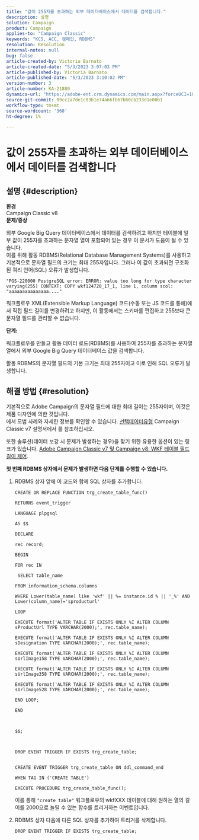```yaml
---
title: "값이 255자를 초과하는 외부 데이터베이스에서 데이터를 검색합니다."
description: 설명
solution: Campaign
product: Campaign
applies-to: "Campaign Classic"
keywords: "KCS, ACC, 캠페인, RDBMS"
resolution: Resolution
internal-notes: null
bug: false
article-created-by: Victoria Barnato
article-created-date: "5/3/2023 3:07:03 PM"
article-published-by: Victoria Barnato
article-published-date: "5/3/2023 3:10:02 PM"
version-number: 3
article-number: KA-21880
dynamics-url: "https://adobe-ent.crm.dynamics.com/main.aspx?forceUCI=1&pagetype=entityrecord&etn=knowledgearticle&id=cb8b8524-c4e9-ed11-a7c6-6045bd0061cb"
source-git-commit: 09cc2a7de1c83b1e74a66fb67b60cb233d1e00b1
workflow-type: tm+mt
source-wordcount: '368'
ht-degree: 1%

---
```


# 값이 255자를 초과하는 외부 데이터베이스에서 데이터를 검색합니다

## 설명 {#description}

<b>환경</b><br>Campaign Classic v8<br>
<b>문제/증상</b>

외부 Google Big Query 데이터베이스에서 데이터를 검색하려고 하지만 테이블에 일부 값이 255자를 초과하는 문자열 열이 포함되어 있는 경우 이 문서가 도움이 될 수 있습니다. <br>
이를 위해 활동 RDBMS(Relational Database Management Systems)를 사용하고 기본적으로 문자열 필드의 크기는 최대 255자입니다. 그러나 이 값이 초과되면 구조화된 쿼리 언어(SQL) 오류가 발생합니다.

`"PGS-220000 PostgreSQL error: ERROR: value too long for type character varying(255) CONTEXT: COPY wkf124720_17_1, line 1, column scol: "aaaaaaaaaaaaaaa...."`



워크플로우 XML(Extensible Markup Language) 코드(수동 또는 JS 코드를 통해)에서 직접 필드 길이를 변경하려고 하지만, 이 활동에서는 스키마를 편집하고 255보다 큰 문자열 필드를 관리할 수 없습니다.



<b>단계:</b>

워크플로우를 만들고 활동 데이터 로드(RDBMS)를 사용하여 255자를 초과하는 문자열 열에서 외부 Google Big Query 데이터베이스 값을 검색합니다.

활동 RDBMS의 문자열 필드의 기본 크기는 최대 255자이고 이로 인해 SQL 오류가 발생합니다.


## 해결 방법 {#resolution}

기본적으로 Adobe Campaign의 문자열 필드에 대한 최대 길이는 255자이며, 이것은 제품 디자인에 의한 것입니다.<br>
에서 모범 사례와 자세한 정보를 확인할 수 있습니다. [선택](https://experienceleague.adobe.com/docs/campaign-classic/using/configuring-campaign-classic/data-model/data-model-best-practices.html?lang=en#data-types)[데이터](https://experienceleague.adobe.com/docs/campaign-classic/using/configuring-campaign-classic/data-model/data-model-best-practices.html?lang=en#data-types)[유형](https://experienceleague.adobe.com/docs/campaign-classic/using/configuring-campaign-classic/data-model/data-model-best-practices.html?lang=en#data-types) Campaign Classic v7 설명서에서 를 참조하십시오.

또한 솔루션(데이터 보강 시 문제가 발생하는 경우)을 찾기 위한 유용한 옵션이 있는 링크가 있습니다. [Adobe Campaign Classic v7 및 Campaign v8: WKF 테이블 필드 길이 제어](https://experienceleaguecommunities.adobe.com/t5/adobe-campaign-classic-questions/controlling-wkf-table-field-length/td-p/355506).



<b>첫 번째 RDBMS 상자에서 문제가 발생하면 다음 단계를 수행할 수 있습니다.</b>



1. RDBMS 상자 앞에 이 코드와 함께 SQL 상자를 추가합니다.

   ```
   CREATE OR REPLACE FUNCTION trg_create_table_func()
   
   RETURNS event_trigger
   
   LANGUAGE plpgsql
   
   AS $$
   
   DECLARE
   
   rec record;
   
   BEGIN
   
   FOR rec IN
   
    SELECT table_name
   
   FROM information_schema.columns
   
   WHERE Lower(table_name) like 'wkf' || %= instance.id % || '_%' AND Lower(column_name)='sproducturl'
   
   LOOP
   
   EXECUTE format('ALTER TABLE IF EXISTS ONLY %I ALTER COLUMN sProductUrl TYPE VARCHAR(2000);', rec.table_name);
   
   EXECUTE format('ALTER TABLE IF EXISTS ONLY %I ALTER COLUMN sDesignation TYPE VARCHAR(2000);', rec.table_name);
   
   EXECUTE format('ALTER TABLE IF EXISTS ONLY %I ALTER COLUMN sUrlImage158 TYPE VARCHAR(2000);', rec.table_name);
   
   EXECUTE format('ALTER TABLE IF EXISTS ONLY %I ALTER COLUMN sUrlImage358 TYPE VARCHAR(2000);', rec.table_name);
   
   EXECUTE format('ALTER TABLE IF EXISTS ONLY %I ALTER COLUMN sUrlImage528 TYPE VARCHAR(2000);', rec.table_name);
   
   END LOOP;
   
   END
   
   
   
   $$;
   
   
   
   DROP EVENT TRIGGER IF EXISTS trg_create_table;
   
   
   CREATE EVENT TRIGGER trg_create_table ON ddl_command_end
   
   WHEN TAG IN ('CREATE TABLE')
   
   EXECUTE PROCEDURE trg_create_table_func();
   ```






   이를 통해 `"create table"` 워크플로우의 wkfXXX 테이블에 대해 원하는 열의 길이를 2000으로 늘릴 수 있는 함수를 트리거하는 이벤트입니다.
2. RDBMS 상자 다음에 다른 SQL 상자를 추가하여 트리거를 삭제합니다.

   `DROP EVENT TRIGGER IF EXISTS trg_create_table;`

